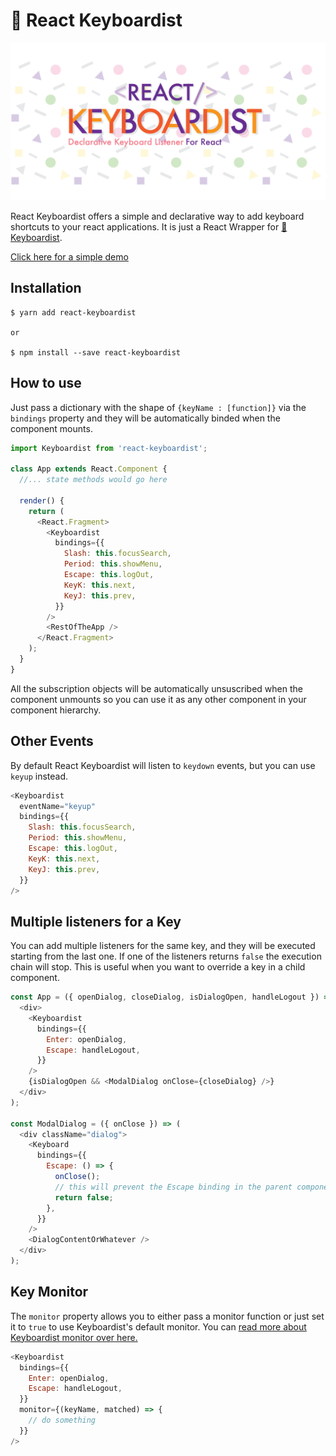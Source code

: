 # 🎹 React Keyboardist

![](assets/cover.png)

React Keyboardist offers a simple and declarative way to add keyboard shortcuts to your react applications. It is just a React Wrapper for [🎹Keyboardist](https://github.com/soska/keyboardist.js).

[Click here for a simple demo](http://soska.github.io/react-keyboardist/docs/index.html)

## Installation

```
$ yarn add react-keyboardist

or

$ npm install --save react-keyboardist
```

## How to use

Just pass a dictionary with the shape of `{keyName : [function]}` via the `bindings` property and they will be automatically binded when the component mounts.

```javascript
import Keyboardist from 'react-keyboardist';

class App extends React.Component {
  //... state methods would go here

  render() {
    return (
      <React.Fragment>
        <Keyboardist
          bindings={{
            Slash: this.focusSearch,
            Period: this.showMenu,
            Escape: this.logOut,
            KeyK: this.next,
            KeyJ: this.prev,
          }}
        />
        <RestOfTheApp />
      </React.Fragment>
    );
  }
}
```

All the subscription objects will be automatically unsuscribed when the component unmounts so you can use it as any other component in your component hierarchy.

## Other Events

By default React Keyboardist will listen to `keydown` events, but you can use `keyup` instead.

```javascript
<Keyboardist
  eventName="keyup"
  bindings={{
    Slash: this.focusSearch,
    Period: this.showMenu,
    Escape: this.logOut,
    KeyK: this.next,
    KeyJ: this.prev,
  }}
/>
```

## Multiple listeners for a Key

You can add multiple listeners for the same key, and they will be executed
starting from the last one. If one of the listeners returns `false` the execution chain will stop. This is useful when you want to override a key in a child component.

```javascript
const App = ({ openDialog, closeDialog, isDialogOpen, handleLogout }) => (
  <div>
    <Keyboardist
      bindings={{
        Enter: openDialog,
        Escape: handleLogout,
      }}
    />
    {isDialogOpen && <ModalDialog onClose={closeDialog} />}
  </div>
);

const ModalDialog = ({ onClose }) => (
  <div className="dialog">
    <Keyboard
      bindings={{
        Escape: () => {
          onClose();
          // this will prevent the Escape binding in the parent component to be triggered.
          return false;
        },
      }}
    />
    <DialogContentOrWhatever />
  </div>
);
```

## Key Monitor

The `monitor` property allows you to either pass a monitor function or just set it to `true` to use Keyboardist's default monitor. You can [read more about Keyboardist monitor over here.](https://github.com/soska/keyboardist.js#key-monitor)

```javascript
<Keyboardist
  bindings={{
    Enter: openDialog,
    Escape: handleLogout,
  }}
  monitor={(keyName, matched) => {
    // do something
  }}
/>
```
